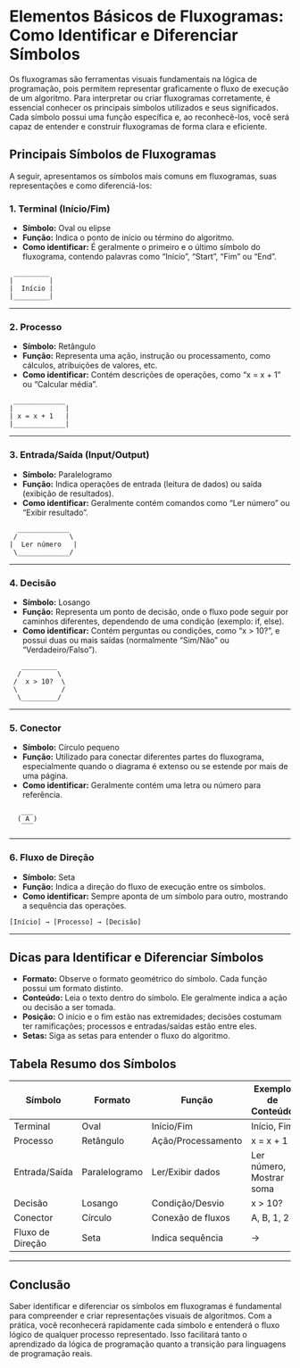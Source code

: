 
# Elementos Básicos de Fluxogramas: Como Identificar e Diferenciar Símbolos

Os fluxogramas são ferramentas visuais fundamentais na lógica de programação, pois permitem representar graficamente o fluxo de execução de um algoritmo. Para interpretar ou criar fluxogramas corretamente, é essencial conhecer os principais símbolos utilizados e seus significados. Cada símbolo possui uma função específica e, ao reconhecê-los, você será capaz de entender e construir fluxogramas de forma clara e eficiente.

## Principais Símbolos de Fluxogramas

A seguir, apresentamos os símbolos mais comuns em fluxogramas, suas representações e como diferenciá-los:

### 1. **Terminal (Início/Fim)**
- **Símbolo:** Oval ou elipse
- **Função:** Indica o ponto de início ou término do algoritmo.
- **Como identificar:** É geralmente o primeiro e o último símbolo do fluxograma, contendo palavras como “Início”, “Start”, “Fim” ou “End”.

```
 _________
|         |
|  Início |
|_________|
```

---

### 2. **Processo**
- **Símbolo:** Retângulo
- **Função:** Representa uma ação, instrução ou processamento, como cálculos, atribuições de valores, etc.
- **Como identificar:** Contém descrições de operações, como “x = x + 1” ou “Calcular média”.

```
 _____________
|             |
| x = x + 1   |
|_____________|
```

---

### 3. **Entrada/Saída (Input/Output)**
- **Símbolo:** Paralelogramo
- **Função:** Indica operações de entrada (leitura de dados) ou saída (exibição de resultados).
- **Como identificar:** Geralmente contém comandos como “Ler número” ou “Exibir resultado”.

```
  _____________
 /             \
|  Ler número   |
 \_____________/
```

---

### 4. **Decisão**
- **Símbolo:** Losango
- **Função:** Representa um ponto de decisão, onde o fluxo pode seguir por caminhos diferentes, dependendo de uma condição (exemplo: if, else).
- **Como identificar:** Contém perguntas ou condições, como “x > 10?”, e possui duas ou mais saídas (normalmente “Sim/Não” ou “Verdadeiro/Falso”).

```
   _________
  /         \
 /  x > 10?  \
 \           /
  \_________/
```

---

### 5. **Conector**
- **Símbolo:** Círculo pequeno
- **Função:** Utilizado para conectar diferentes partes do fluxograma, especialmente quando o diagrama é extenso ou se estende por mais de uma página.
- **Como identificar:** Geralmente contém uma letra ou número para referência.

```
   ___
  ( A )
   ‾‾‾
```

---

### 6. **Fluxo de Direção**
- **Símbolo:** Seta
- **Função:** Indica a direção do fluxo de execução entre os símbolos.
- **Como identificar:** Sempre aponta de um símbolo para outro, mostrando a sequência das operações.

```
[Início] → [Processo] → [Decisão]
```

---

## Dicas para Identificar e Diferenciar Símbolos

- **Formato:** Observe o formato geométrico do símbolo. Cada função possui um formato distinto.
- **Conteúdo:** Leia o texto dentro do símbolo. Ele geralmente indica a ação ou decisão a ser tomada.
- **Posição:** O início e o fim estão nas extremidades; decisões costumam ter ramificações; processos e entradas/saídas estão entre eles.
- **Setas:** Siga as setas para entender o fluxo do algoritmo.

## Tabela Resumo dos Símbolos

| Símbolo         | Formato      | Função                  | Exemplo de Conteúdo      |
|-----------------|-------------|-------------------------|-------------------------|
| Terminal        | Oval        | Início/Fim              | Início, Fim             |
| Processo        | Retângulo   | Ação/Processamento      | x = x + 1               |
| Entrada/Saída   | Paralelogramo | Ler/Exibir dados      | Ler número, Mostrar soma|
| Decisão         | Losango     | Condição/Desvio         | x > 10?                 |
| Conector        | Círculo     | Conexão de fluxos       | A, B, 1, 2              |
| Fluxo de Direção| Seta        | Indica sequência        | →                       |

---

## Conclusão

Saber identificar e diferenciar os símbolos em fluxogramas é fundamental para compreender e criar representações visuais de algoritmos. Com a prática, você reconhecerá rapidamente cada símbolo e entenderá o fluxo lógico de qualquer processo representado. Isso facilitará tanto o aprendizado da lógica de programação quanto a transição para linguagens de programação reais.
```
